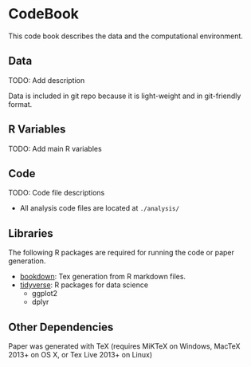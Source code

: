 # CodeBook

This code book describes the data and the computational environment.

## Data

TODO: Add description

Data is included in git repo because it is light-weight and in git-friendly format.

## R Variables

TODO: Add main R variables

## Code

TODO: Code file descriptions

* All analysis code files are located at `./analysis/`

## Libraries

The following R packages are required for running the code or paper generation.

* [bookdown](https://bookdown.org/): Tex generation from R markdown files.
* [tidyverse](https://www.tidyverse.org/): R packages for data science
  * ggplot2
  * dplyr

## Other Dependencies

Paper was generated with TeX (requires MiKTeX on Windows, MacTeX 2013+ on OS X, or Tex Live 2013+ on Linux)
